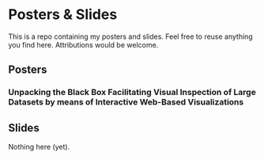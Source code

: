 # Posters & Slides
This is a repo containing my posters and slides. Feel free to reuse anything you find here. Attributions would be welcome.

## Posters
### Unpacking the Black Box Facilitating Visual Inspection of Large Datasets by means of Interactive Web-Based Visualizations


## Slides
Nothing here (yet).
